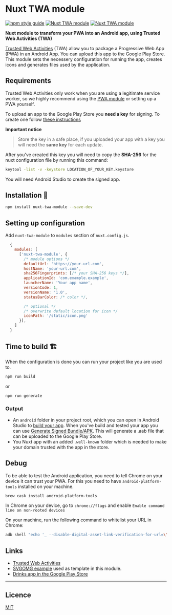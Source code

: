 # Nuxt TWA module

[![npm style guide](https://img.shields.io/npm/v/nuxt-twa-module.svg?style=flat)](https://github.com/voorhoede-labs/nuxt-twa-module) [![Nuxt TWA module](https://img.shields.io/codecov/c/github/voorhoede/nuxt-twa-module.svg?style=flat)](https://codecov.io/gh/voorhoede/nuxt-twa-module) [![Nuxt TWA module](https://img.shields.io/circleci/project/github/voorhoede/nuxt-twa-module/master.svg?style=flat)](https://circleci.com/gh/voorhoede/nuxt-twa-module)

**Nuxt module to transform your PWA into an Android app, using Trusted Web Activities (TWA)**

[Trusted Web Activities](https://developers.google.com/web/updates/2019/02/using-twa) (TWA) allow you to package a Progressive Web App (PWA) in an Android App. You can upload this app to the Google Play Store. This module sets the necessery configuration for running the app, creates icons and generates files used by the application.

## Requirements

Trusted Web Activities only work when you are using a legitimate service worker, so we highly recommend using the [PWA module](https://github.com/nuxt-community/pwa-module) or setting up a PWA yourself.

To upload an app to the Google Play Store you **need a key** for signing. To create one follow [these instructions](https://developer.android.com/studio/publish/app-signing)

**Important notice**

> Store the key in a safe place, if you uploaded your app with a key you will need the **same key** for each update.

After you've created this key you will need to copy the **SHA-256** for the nuxt configuration file by running this command:

```bash
keytool -list -v -keystore LOCATION_OF_YOUR_KEY.keystore
```

You will need Android Studio to create the signed app.

## Installation 🚀

```bash
npm install nuxt-twa-module --save-dev
```

## Setting up configuration

Add `nuxt-twa-module` to `modules` section of `nuxt.config.js`.

```js
  {
    modules: [
      ['nuxt-twa-module', {
        /* module options */
        defaultUrl: 'https://your-url.com',
        hostName: 'your-url.com',
        sha256Fingerprints: [/* your SHA-256 keys */],
        applicationId: 'com.example.example',
        launcherName: 'Your app name',
        versionCode: 1,
        versionName: '1.0',
        statusBarColor: /* color */,

        /* optional */
        /* overwrite default location for icon */
        iconPath: '/static/icon.png'
      }],
    ]
  }
```

## Time to build 🏗

When the configuration is done you can run your project like you are used to.

```bash
npm run build
```

or

```bash
npm run generate
```

### Output

- An `android` folder in your project root, which you can open in Android Studio to [build your app](https://developer.android.com/studio/run/). When you've build and tested your app you can use [Generate Signed Bundle/APK](https://developer.android.com/studio/publish/app-signing). This will generate a .aab file that can be uploaded to the Google Play Store.
- You Nuxt app with an added `.well-known` folder which is needed to make your domain trusted with the app in the store.

## Debug

To be able to test the Android application, you need to tell Chrome on your device it can trust your PWA. For this you need to have `android-platform-tools` installed on your machine.

```bash
brew cask install android-platform-tools
```

In Chrome on your device, go to `chrome://flags` and enable `Enable command line on non-rooted devices`

On your machine, run the following command to whitelist your URL in Chrome:

```bash
adb shell "echo '_ --disable-digital-asset-link-verification-for-url=\"<your URL>\"' > /data/local/tmp/chrome-command-line"
```

## Links

- [Trusted Web Activities](https://developers.google.com/web/updates/2019/02/using-twa)
- [SVGOMG example](https://github.com/GoogleChromeLabs/svgomg-twa) used as template in this module.
- [Drinks app in the Google Play Store](https://play.google.com/store/apps/details?id=com.voorhoede.drinks)

---

## Licence

[MIT](LICENSE)
